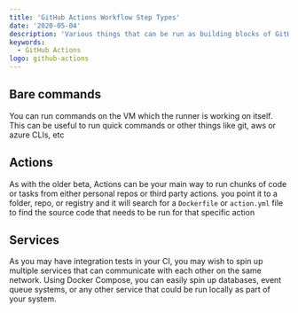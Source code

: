 ```yaml
---
title: 'GitHub Actions Workflow Step Types'
date: '2020-05-04'
description: 'Various things that can be run as building blocks of GitHub Actions'
keywords:
  - GitHub Actions
logo: github-actions
---
```


## Bare commands

You can run commands on the VM which the runner is working on itself. This can be useful to run quick commands or other things like git, aws or azure CLIs, etc

## Actions

As with the older beta, Actions can be your main way to run chunks of code or tasks from either personal repos or third party actions. you point it to a folder, repo, or registry and it will search for a `Dockerfile` or `action.yml` file to find the source code that needs to be run for that specific action

## Services

As you may have integration tests in your CI, you may wish to spin up multiple services that can communicate with each other on the same network. Using Docker Compose, you can easily spin up databases, event queue systems, or any other service that could be run locally as part of your system.
